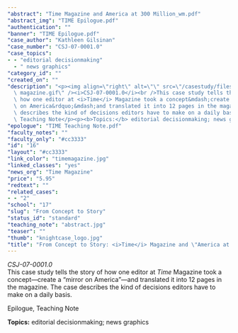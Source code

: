 ```yaml
---
"abstract": "Time Magazine and America at 300 Million_wm.pdf"
"abstract_img": "TIME Epilogue.pdf"
"authentication": ""
"banner": "TIME Epilogue.pdf"
"case_author": "Kathleen Gilsinan"
"case_number": "CSJ-07-0001.0"
"case_topics":
- - "editorial decisionmaking"
  - " news graphics"
"category_id": ""
"created_on": ""
"description": "<p><img align=\"right\" alt=\"\" src=\"/casestudy/files/photos/243/time\
  \ magazine.gif\" /><i>CSJ-07-0001.0</i><br />This case study tells the story of\
  \ how one editor at <i>Time</i> Magazine took a concept&mdash;create a &ldquo;mirror\
  \ on America&rdquo;&mdash;and translated it into 12 pages in the magazine. The case\
  \ describes the kind of decisions editors have to make on a daily basis.</p><p>Epilogue,\
  \ Teaching Note</p><p><b>Topics:</b> editorial decisionmaking; news graphics</p>"
"epologue": "TIME Teaching Note.pdf"
"faculty_notes": ""
"faculty_only": "#cc3333"
"id": "16"
"layout": "#cc3333"
"link_color": "timemagazine.jpg"
"linked_classes": "yes"
"news_org": "Time Magazine"
"price": "5.95"
"redtext": ""
"related_cases":
- - "2"
"school": "17"
"slug": "From Concept to Story"
"status_id": "standard"
"teaching_note": "abstract.jpg"
"teaser": ""
"thumb": "knightcase_logo.jpg"
"title": "From Concept to Story: <i>Time</i> Magazine and \"America at 300 Million\""
---
```

<p><img align="right" alt="" src="/casestudy/files/photos/243/time magazine.gif" /><i>CSJ-07-0001.0</i><br />This case study tells the story of how one editor at <i>Time</i> Magazine took a concept&mdash;create a &ldquo;mirror on America&rdquo;&mdash;and translated it into 12 pages in the magazine. The case describes the kind of decisions editors have to make on a daily basis.</p><p>Epilogue, Teaching Note</p><p><b>Topics:</b> editorial decisionmaking; news graphics</p>
